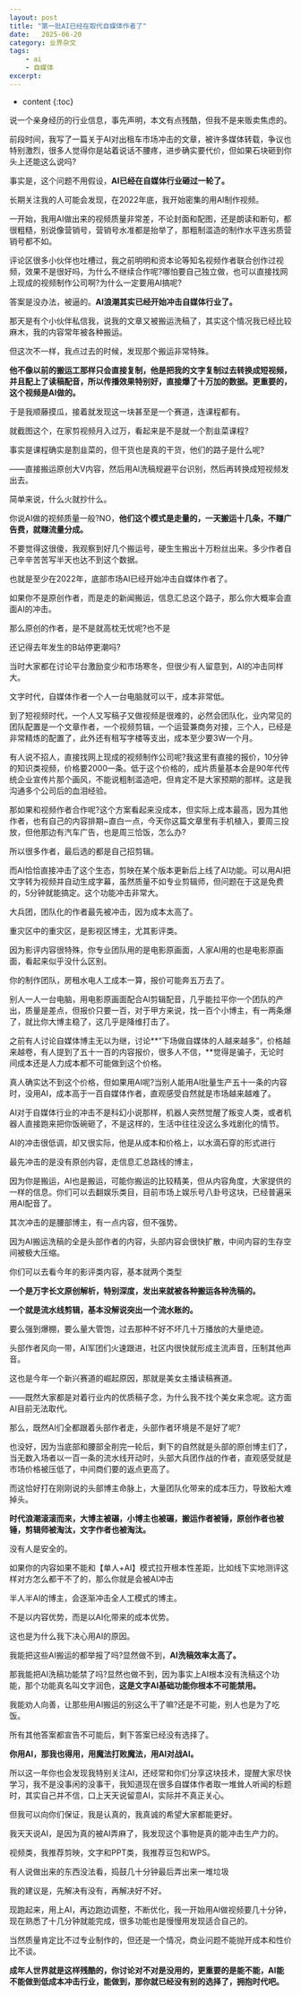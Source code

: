 ```yaml
---
layout: post
title: "第一批AI已经在取代自媒体作者了"
date:   2025-06-20
category: 业界杂文
tags: 
    - ai 
    - 自媒体
excerpt: 
---
```


* content
{:toc}


说一个亲身经历的行业信息，事先声明，本文有点残酷，但我不是来贩卖焦虑的。

前段时间，我写了一篇关于AI对出租车市场冲击的文章，被许多媒体转载，争议也特别激烈，很多人觉得你是站着说话不腰疼，进步确实要代价，但如果石块砸到你头上还能这么说吗?

事实是，这个问题不用假设，**AI已经在自媒体行业砸过一轮了。**


<!--more-->


长期关注我的人可能会发现，在2022年底，我开始密集的用AI制作视频。

一开始，我用AI做出来的视频质量非常差，不论封面和配图，还是朗读和断句，都很粗糙，别说像营销号，营销号水准都是抬举了，那粗制滥造的制作水平连劣质营销号都不如。

评论区很多小伙伴也吐槽过，我之前明明和资本论等知名视频作者联合创作过视频，效果不是很好吗，为什么不继续合作呢?哪怕要自己独立做，也可以直接找网上现成的视频制作公司啊?为什么一定要用AI搞呢?

答案是没办法，被逼的。**AI浪潮其实已经开始冲击自媒体行业了。**

那天是有个小伙伴私信我，说我的文章又被搬运洗稿了，其实这个情况我已经比较麻木，我的内容常年被各种搬运。

但这次不一样，我点过去的时候，发现那个搬运非常特殊。

**他不像以前的搬运工那样只会直接复制，他是把我的文字复制过去转换成短视频，并且配上了读稿配音，所以传播效果特别好，直接爆了十万加的数据。更重要的，这个视频是AI做的。**

于是我顺藤摸瓜，接着就发现这一块甚至是一个赛道，连课程都有。

就截图这个，在家剪视频月入过万，看起来是不是就一个割韭菜课程?

事实是课程确实是割韭菜的，但干货也是真的干货，他们的路子是什么呢?

——直接搬运原创大V内容，然后用AI洗稿规避平台识别，然后再转换成短视频发出去。

简单来说，什么火就抄什么。

你说AI做的视频质量一般?NO，**他们这个模式是走量的，一天搬运十几条，不赚广告费，就赚流量分成。**

不要觉得这很傻，我观察到好几个搬运号，硬生生搬出十万粉丝出来。多少作者自己辛辛苦苦写半天也达不到这个数据。

也就是至少在2022年，底部市场AI已经开始冲击自媒体作者了。

如果你不是原创作者，而是走的新闻搬运，信息汇总这个路子，那么你大概率会直面AI的冲击。

那么原创的作者，是不是就高枕无忧呢?也不是

还记得去年发生的B站停更潮吗?

当时大家都在讨论平台激励变少和市场寒冬，但很少有人留意到，AI的冲击同样大。

文字时代，自媒体作者一个人一台电脑就可以干，成本非常低。

到了短视频时代，一个人又写稿子又做视频是很难的，必然会团队化，业内常见的团队配置是一个文章作者，一个视频剪辑，一个运营兼商务对接，三个人，已经是非常精炼的配置了，此外还有租写字楼等支出，成本至少要3W一个月。

有人说不招人，直接找网上现成的视频制作公司呢?我这里有直接的报价，10分钟的知识类视频，价格要2000一条。低于这个价格的，成片质量基本会是90年代传统企业宣传片那个画风，不能说粗制滥造吧，但肯定不是大家预期的那样。这是我沟通多个公司后的血泪经验。

那如果和视频作者合作呢?这个方案看起来没成本，但实际上成本最高，因为其他作者，也有自己的内容排期\~直白一点，今天你这篇文章里有手机植入，要周三投放，但他那边有汽车广告，也是周三恰饭，怎么办?

所以很多作者，最后选的都是自己招剪辑。

而AI恰恰直接冲击了这个生态，剪映在某个版本更新后上线了AI功能。可以用AI把文字转为视频并自动生成字幕，虽然质量不如专业剪辑师，但问题在于这是免费的，5分钟就能搞定。这个功能冲击非常大。

大兵团，团队化的作者最先被冲击，因为成本太高了。

重灾区中的重灾区，是影视区博主，尤其影评类。

因为影评内容很特殊，你专业团队用的是电影原画面，人家AI用的也是电影原画面，看起来似乎没什么区别。

你的制作团队，房租水电人工成本一算，报价可能奔五万去了。

别人一人一台电脑，用电影原画面配合AI剪辑配音，几乎能拉平你一个团队的产出，质量是差点，但报价只要一百，对于甲方来说，找一百个小博主，有一两条爆了，就比你大博主稳了，这几乎是降维打击了。

之前有人讨论自媒体博主无以为继，讨论**“下场做自媒体的人越来越多”，价格越来越卷，有人提到了五十一百的内容报价，很多人不信，**觉得是骗子，无论时间成本还是人力成本都不可能做到这个价格。

真人确实达不到这个价格，但如果用AI呢?当别人能用AI批量生产五十一条的内容时，没用AI，成本高于一百自媒体作者，直观感受自然就是市场越来越难了。

AI对于自媒体行业的冲击不是科幻小说那样，机器人突然觉醒了叛变人类，或者机器人直接跑来把你饭碗砸了，不是这样的，生活中往往没这么多戏剧化的情节。

AI的冲击很低调，却又很实际，他是从成本和价格上，以水滴石穿的形式进行

最先冲击的是没有原创内容，走信息汇总路线的博主，

因为你是搬运，AI也是搬运，可能你搬运的比较精美，但从内容角度，大家提供的一样的信息。你们可以去翻娱乐类目，目前市场上娱乐号八卦号这块，已经普遍采用AI配音了。

其次冲击的是腰部博主，有一点内容，但不强势。

因为AI搬运洗稿的全是头部作者的内容，头部内容会很快扩散，中间内容的生存空间被极大压缩。

你们可以去看今年的影评类内容，基本就两个类型

**一个是万字长文原创解析，特别深度，发出来就被各种搬运各种洗稿的。**

**一个就是流水线剪辑，基本没解说突出一个流水账的。**

要么强到爆棚，要么量大管饱，过去那种不好不坏几十万播放的大量绝迹。

头部作者风向一带，AI军团们火速跟进，社区内很快就形成主流声音，压制其他声音。

这也是今年一个新兴赛道的崛起原因，那就是美女主播读稿赛道。

——既然大家都是对着行业内的优质稿子念，为什么我不找个美女来念呢。这方面AI目前无法取代。

那么，既然AI们全都跟着头部作者走，头部作者环境是不是好了呢?

也没好，因为当底部和腰部全削完一轮后，剩下的自然就是头部的原创博主们了，当无数入场者以一百一条的流水线开动时，头部大兵团作战的作者，直观感受就是市场价格被压低了，中间商们要的返点更高了。

而这恰好打在刚刚说的头部博主命脉上，大量团队化带来的成本压力，导致船大难掉头。

**时代浪潮滚滚而来，大博主被碾，小博主也被碾，搬运作者被锤，原创作者也被锤，剪辑师被淘汰，文字作者也被淘汰。**

没有人是安全的。

如果你的内容如果不能和【单人+AI】模式拉开根本性差距，比如线下实地测评这样对方怎么都干不了的，那么你就是会被AI冲击

半人半AI的博主，会逐渐冲击全人工模式的博主。

不是以内容优势，而是以AI化带来的成本优势。

这也是为什么我下决心用AI的原因。

我能把这些AI搬运的都举报了吗?显然做不到，**AI洗稿效率太高了。**

那我能把AI洗稿功能禁了吗?显然也做不到，因为事实上AI根本没有洗稿这个功能，那个功能真名叫文字润色，**这是文字AI基础功能你根本不可能禁用。**

我能劝人向善，让那些用AI搬运的别这么干了嘛?还是不可能，别人也是为了吃饭。

所有其他答案都宣告不可能后，剩下答案已经没有选择了。

**你用AI，那我也得用，用魔法打败魔法，用AI对战AI。**

所以这一年你也会发现我特别关注AI，还经常和你们分享这块技术，提醒大家尽快学习，我不是没事闲的没事干，我知道现在很多自媒体作者取一堆耸人听闻的标题时，其实自己并不信，口上天天说留意AI，实际并不真正关心。

但我可以向你们保证，我是认真的，我真诚的希望大家都能更好。

我天天说AI，是因为真的被AI弄麻了，我发现这个事物是真的能冲击生产力的。

视频类，我推荐剪映，文字和PPT类，我推荐豆包和WPS。

有人说做出来的东西没法看，捣鼓几十分钟最后弄出来一堆垃圾

我的建议是，先解决有没有，再解决好不好。

现跑起来，用上AI，再边跑边调整，不断优化，我一开始用AI做视频要几十分钟，现在熟悉了十几分钟就能完成，很多功能也是慢慢用发现适合自己的。

当然质量肯定比不过专业制作的，但还是一个情况，商业问题不能抛开成本和性价比不谈。

**成年人世界就是这样残酷的，你讨论对不对是没用的，更重要的是能不能，AI能不能做到低成本冲击行业，能做到，那你就已经没有别的选择了，拥抱时代吧。**